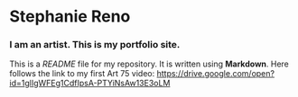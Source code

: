 # Stephanie Reno

### I am an artist. This is my portfolio site.

This is a *README* file for my repository. It is written using **Markdown**.
Here follows the link to my first Art 75 video: https://drive.google.com/open?id=1glIgWFEg1CdfIpsA-PTYiNsAw13E3oLM
